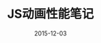 ---
layout: post
title:  "JS动画性能笔记"
date:   2015-12-03
categories: frontend
permalink: /frontend/JSAnimationPerformanceNote
---